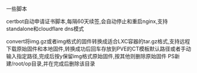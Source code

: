 一些脚本

certbot自动申请证书脚本,每隔60天续签,会自动停止和重启nginx,支持standalone和cloudflare dns模式

convert将img.gz或者img格式的固件转换成适合LXC容器的tar.gz格式,支持远程下载原始固件和本地固件,转换成功后回车存放到PVE的CT模板默认路径或者手动输入指定路径,完成后按y保留img格式原始固件,按其他则删除原始固件
PS新建/root/op目录,并在完成后删除该目录

